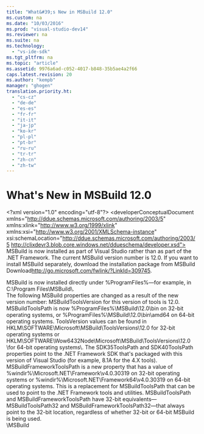 ```yaml
---
title: "What&#39;s New in MSBuild 12.0"
ms.custom: na
ms.date: "10/03/2016"
ms.prod: "visual-studio-dev14"
ms.reviewer: na
ms.suite: na
ms.technology: 
  - "vs-ide-sdk"
ms.tgt_pltfrm: na
ms.topic: "article"
ms.assetid: 9976a6ad-c052-4017-b848-35b5ae4a2f66
caps.latest.revision: 20
ms.author: "kempb"
manager: "ghogen"
translation.priority.ht: 
  - "cs-cz"
  - "de-de"
  - "es-es"
  - "fr-fr"
  - "it-it"
  - "ja-jp"
  - "ko-kr"
  - "pl-pl"
  - "pt-br"
  - "ru-ru"
  - "tr-tr"
  - "zh-cn"
  - "zh-tw"
---
```

# What&#39;s New in MSBuild 12.0
\<?xml version="1.0" encoding="utf-8"?>
\<developerConceptualDocument xmlns="http://ddue.schemas.microsoft.com/authoring/2003/5" xmlns:xlink="http://www.w3.org/1999/xlink" xmlns:xsi="http://www.w3.org/2001/XMLSchema-instance" xsi:schemaLocation="http://ddue.schemas.microsoft.com/authoring/2003/5 http://clixdevr3.blob.core.windows.net/ddueschema/developer.xsd">
  <introduction>
    <para>MSBuild is now installed as part of Visual Studio rather than as part of the .NET Framework. The current MSBuild version number is 12.0. If you want to install MSBuild separately, download the installation package from <externalLink><linkText>MSBuild Download</linkText><linkUri>http://go.microsoft.com/fwlink/?LinkId=309745</linkUri></externalLink>.</para>
  </introduction>
  <section>
    <title>Changed Path </title>
    <content>
      <para>MSBuild is now installed directly under <placeholder>%ProgramFiles%</placeholder>—for example, in C:\Program Files\MSBuild\.</para>
    </content>
  </section>
  <section>
    <title>Changed Properties </title>
    <content>
      <para>The following MSBuild properties are changed as a result of the new version number:</para>
      <list class="bullet">
        <listItem>
          <para>
            <languageKeyword>MSBuildToolsVersion</languageKeyword> for this version of tools is 12.0.</para>
        </listItem>
        <listItem>
          <para>
            <languageKeyword>MSBuildToolsPath</languageKeyword> is now %ProgramFiles%\MSBuild\12.0\bin on 32-bit operating systems, or %ProgramFiles%\MSBuild\12.0\bin\amd64 on 64-bit operating systems.</para>
        </listItem>
        <listItem>
          <para>
            <languageKeyword>ToolsVersion</languageKeyword> values can be found in HKLM\SOFTWARE\Microsoft\MSBuild\ToolsVersions\12.0 for 32-bit operating systems or HKLM\SOFTWARE\Wow6432Node\Microsoft\MSBuild\ToolsVersions\12.0 \<?Comment MO: Correct? 2013-06-18T15:39:00Z  Id='15?>for 64-bit operating systems\<?CommentEnd Id='15'
    ?>.</para>
        </listItem>
        <listItem>
          <para>The <languageKeyword>SDK35ToolsPath</languageKeyword> and <languageKeyword>SDK40ToolsPath</languageKeyword> properties point to the .NET Framework SDK that's packaged with this version of Visual Studio (for example, 8.1A for the 4.X tools).</para>
        </listItem>
      </list>
    </content>
  </section>
  <section>
    <title>New Properties</title>
    <content>
      <list class="bullet">
        <listItem>
          <para>
            <languageKeyword>MSBuildFrameworkToolsPath</languageKeyword> is a new property that has a value of %windir%\Microsoft.NET\Framework\v4.0.30319 on 32-bit operating systems or %windir%\Microsoft.NET\Framework64\v4.0.30319 on 64-bit operating systems. This is a replacement for <languageKeyword>MSBuildToolsPath</languageKeyword> that can be used to point to the .NET Framework tools and utilities.</para>
        </listItem>
        <listItem>
          <para>
            <languageKeyword>MSBuildToolsPath</languageKeyword> and <languageKeyword>MSBuildFrameworkToolsPath</languageKeyword> have 32-bit equivalents—<languageKeyword>MSBuildToolsPath32</languageKeyword> and <languageKeyword>MSBuildFrameworkToolsPath32</languageKeyword>—that always point to the 32-bit location, regardless of whether 32-bit or 64-bit MSBuild is being used.</para>
        </listItem>
      </list>
    </content>
  </section>
  <relatedTopics>
    \<link xlink:href="e39f13f7-1e1d-4435-95ca-0c222bca071c">MSBuild</link>
  </relatedTopics>
</developerConceptualDocument>